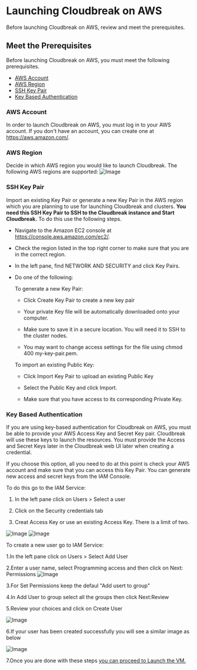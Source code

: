 # Launching Cloudbreak on AWS
Before launching Cloudbreak on AWS, review and meet the prerequisites.

## Meet the Prerequisites
Before launching Cloudbreak on AWS, you must meet the following prerequisites.

 - [AWS Account](#aws-account)
 - [AWS Region](#aws-region)
 - [SSH Key Pair](#ssh-key-pair)
 - [Key Based Authentication](#Key-Based-Authentication)
  
 ### AWS Account
 In order to launch Cloudbreak on AWS, you must log in to your AWS account. If you don't have an account, you can create one at https://aws.amazon.com/.
 ### AWS Region
 Decide in which AWS region you would like to launch Cloudbreak. The following AWS regions are supported:
![Image](https://github.com/purn1mak/HadoopSummitCloudbreak/blob/master/Regions.png)
 ### SSH Key Pair
 Import an existing Key Pair or generate a new Key Pair in the AWS region which you are planning to use for launching Cloudbreak and clusters. **You need this SSH Key Pair to SSH to the Cloudbreak instance and Start Cloudbreak.** To do this use the following steps.

  - Navigate to the Amazon EC2 console at https://console.aws.amazon.com/ec2/.
 
  - Check the region listed in the top right corner to make sure that you are in the correct region.
 
  - In the left pane, find NETWORK AND SECURITY and click Key Pairs.
 
  - Do one of the following:
 
    To generate a new Key Pair:
   
      - Click Create Key Pair to create a new key pair
    
      - Your private Key file will be automatically downloaded onto your computer.
    
      - Make sure to save it in a secure location. You will need it to SSH to the cluster nodes. 
    
      - You may want to change access settings for the file using chmod 400 my-key-pair.pem.

   
    To import an existing Public Key:
   
     - Click Import Key Pair to upload an existing Public Key 
    
     - Select the Public Key and click Import.
   
     - Make sure that you have access to its corresponding Private Key.


 ### Key Based Authentication
  
If you are using key-based authentication for Cloudbreak on AWS, you must be able to provide your AWS Access Key and Secret Key pair. Cloudbreak will use these keys to launch the resources. You must provide the Access and Secret Keys later in the Cloudbreak web UI later when creating a credential.

If you choose this option, all you need to do at this point is check your AWS account and make sure that you can access this Key Pair. You can generate new access and secret keys from the IAM Console.

To do this go to the IAM Service:
 1. In the left pane click on Users > Select a user 
 
 2. Click on the Security credentials tab
 
 3. Creat Access Key or use an existing Access Key. There is a limit of two.

![Image](https://github.com/purn1mak/HadoopSummitCloudbreak/blob/master/AWS_Users.png)
![Image](https://github.com/purn1mak/HadoopSummitCloudbreak/blob/master/CreateAccessKey.png)
  
To create a new user go to IAM Service:

 1.In the left pane click on Users > Select Add User
 
 2.Enter a user name, select Programming access and then click on Next: Permissions
![Image](https://github.com/purn1mak/HadoopSummitCloudbreak/blob/master/aws_add_user_1.png)

 3.For Set Permissions keep the defaul "Add usert to group"
 
 4.In Add User to group select all the groups then click Next:Review 
 
 5.Review your choices and click on Create User
 
![Image](https://github.com/purn1mak/HadoopSummitCloudbreak/blob/master/aws_add_user_2.png)

6.If your user has been created successfully you will see a similar image as below

![Image](https://github.com/purn1mak/HadoopSummitCloudbreak/blob/master/aws_add_user_3.png)


7.Once you are done with these steps [you can proceed to Launch the VM.](README.md)  
